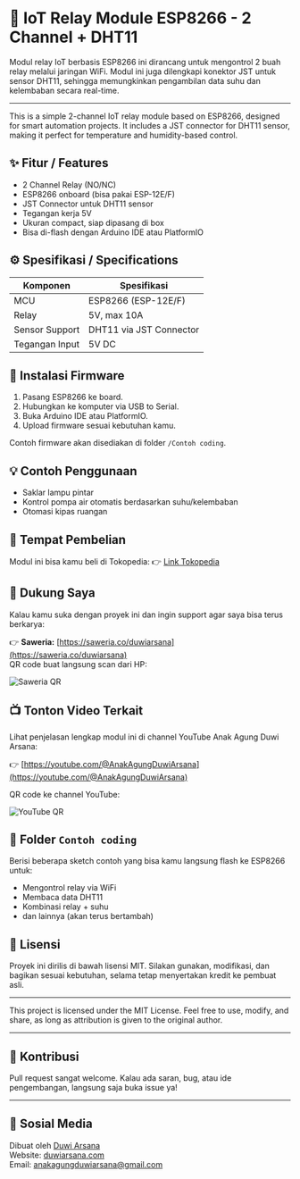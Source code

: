 # 🔌 IoT Relay Module ESP8266 - 2 Channel + DHT11

Modul relay IoT berbasis ESP8266 ini dirancang untuk mengontrol 2 buah relay melalui jaringan WiFi. Modul ini juga dilengkapi konektor JST untuk sensor DHT11, sehingga memungkinkan pengambilan data suhu dan kelembaban secara real-time.

---

This is a simple 2-channel IoT relay module based on ESP8266, designed for smart automation projects. It includes a JST connector for DHT11 sensor, making it perfect for temperature and humidity-based control.

## ✨ Fitur / Features

- 2 Channel Relay (NO/NC)
- ESP8266 onboard (bisa pakai ESP-12E/F)
- JST Connector untuk DHT11 sensor
- Tegangan kerja 5V
- Ukuran compact, siap dipasang di box
- Bisa di-flash dengan Arduino IDE atau PlatformIO

## ⚙️ Spesifikasi / Specifications

| Komponen       | Spesifikasi              |
|----------------|--------------------------|
| MCU            | ESP8266 (ESP-12E/F)      |
| Relay          | 5V, max 10A              |
| Sensor Support | DHT11 via JST Connector  |
| Tegangan Input | 5V DC                    |

## 🔧 Instalasi Firmware

1. Pasang ESP8266 ke board.
2. Hubungkan ke komputer via USB to Serial.
3. Buka Arduino IDE atau PlatformIO.
4. Upload firmware sesuai kebutuhan kamu.

Contoh firmware akan disediakan di folder `/Contoh coding`.

## 💡 Contoh Penggunaan

- Saklar lampu pintar
- Kontrol pompa air otomatis berdasarkan suhu/kelembaban
- Otomasi kipas ruangan

## 🛒 Tempat Pembelian

Modul ini bisa kamu beli di Tokopedia:
👉 [Link Tokopedia](https://tokopedia.link/BubYYGYAYRb)

## 🙌 Dukung Saya

Kalau kamu suka dengan proyek ini dan ingin support agar saya bisa terus berkarya:

👉 **Saweria:** [https://saweria.co/duwiarsana](https://saweria.co/duwiarsana)  
QR code buat langsung scan dari HP:

<p align="left">
  <img src="https://api.qrserver.com/v1/create-qr-code/?size=160x160&data=https://saweria.co/duwiarsana" alt="Saweria QR">
</p>

## 📺 Tonton Video Terkait

Lihat penjelasan lengkap modul ini di channel YouTube Anak Agung Duwi Arsana:

👉 [https://youtube.com/@AnakAgungDuwiArsana](https://youtube.com/@AnakAgungDuwiArsana)

QR code ke channel YouTube:

<p align="left">
  <img src="https://api.qrserver.com/v1/create-qr-code/?size=160x160&data=https://youtube.com/@AnakAgungDuwiArsana" alt="YouTube QR">
</p>

## 📁 Folder `Contoh coding`

Berisi beberapa sketch contoh yang bisa kamu langsung flash ke ESP8266 untuk:
- Mengontrol relay via WiFi
- Membaca data DHT11
- Kombinasi relay + suhu
- dan lainnya (akan terus bertambah)

## 📄 Lisensi

Proyek ini dirilis di bawah lisensi MIT. Silakan gunakan, modifikasi, dan bagikan sesuai kebutuhan, selama tetap menyertakan kredit ke pembuat asli.

---

This project is licensed under the MIT License. Feel free to use, modify, and share, as long as attribution is given to the original author.

---

## 🧠 Kontribusi

Pull request sangat welcome. Kalau ada saran, bug, atau ide pengembangan, langsung saja buka issue ya!

---

## 📱 Sosial Media

Dibuat oleh [Duwi Arsana](https://youtube.com/@AnakAgungDuwiArsana)  
Website: [duwiarsana.com](https://duwiarsana.com)  
Email: anakagungduwiarsana@gmail.com
